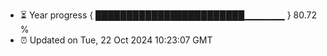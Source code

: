 - ⏳ Year progress { ████████████████████████▁▁▁▁▁▁ } 80.72 %
- ⏰ Updated on Tue, 22 Oct 2024 10:23:07 GMT

